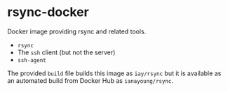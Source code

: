 # rsync-docker

Docker image providing rsync and related tools.

* `rsync`
* The `ssh` client (but not the server)
* `ssh-agent`

The provided `build` file builds this image as `iay/rsync` but it is available
as an automated build from Docker Hub as `ianayoung/rsync`.
